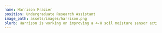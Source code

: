 ```yaml
---
name: Harrison Frazier
position: Undergraduate Research Assistant
image_path: assets/images/harrison.png
blurb: Harrison is working on improving a 4-H soil moisture sensor activity. 
---
```

